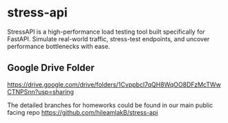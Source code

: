 # stress-api
StressAPI is a high-performance load testing tool built specifically for FastAPI. Simulate real-world traffic, stress-test endpoints, and uncover performance bottlenecks with ease.

## Google Drive Folder
https://drive.google.com/drive/folders/1Cvppbcl7qQH8WqOO8DFzMcTWwCTNPSnn?usp=sharing

The detailed branches for homeworks could be found in our main public facing repo https://github.com/hileamlakB/stress-api
